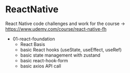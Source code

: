 # ReactNative
 React Native code challenges and work for the course -> https://www.udemy.com/course/react-native-fh

- 01-react-foundation
  - React Basis
  - basic React hooks (useState, useEffect, useRef)
  - basic state management with zustand
  - basic react-hook-form
  - basic axios API call
